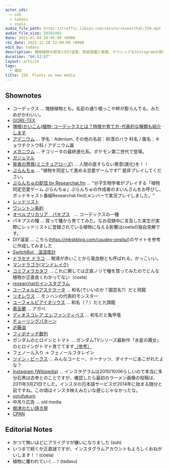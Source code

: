 ```yaml
---
actor_ids:
  - soh
  - tadasu
  - coela
audio_file_path: https://traffic.libsyn.com/secure/researchat/156.mp3 
audio_file_size: 59392403
date: 2023-01-04 20:45:00 +0900
rec_date: 2022-12-28 12:00:00 +0900
edit_by: tadasu
description: 塊根植物の栽培とDIY温室、家庭菜園と害獣、クラシックなInstagramの使い方について話しました。
duration: "00:52:57"
layout: article
tags:
  - 雑談
title: 156. Plants as new media
---
```


## Shownotes
- コーデックス ... 塊根植物とも。名前の通り根っこや幹が膨らんでる。みためがかわいい。
- [GORE-TEX](https://ja.wikipedia.org/wiki/%E3%82%B4%E3%82%A2%E3%83%86%E3%83%83%E3%82%AF%E3%82%B9)
- [塊根(かいこん)植物･コーデックスとは？特徴や育て方･代表的な種類も紹介します](https://plant-mag.com/2020/12/caudex-about.html)
- [アデニウム](https://www.shuminoengei.jp/m-pc/a-page_p_detail/target_plant_code-983) … 学名：Adenium, その他の名前：砂漠のバラ 科名 / 属名：キョウチクトウ科 / アデニウム属 
- [メガニウム](https://zukan.pokemon.co.jp/detail/154) ... チコリータの最終進化系。ポケモン第二世代で登場。
- [ガジュマル](https://ja.wikipedia.org/wiki/%E3%82%AC%E3%82%B8%E3%83%A5%E3%83%9E%E3%83%AB)
- [貧者の薔薇(ミニチュアローズ)](https://w.atwiki.jp/aniwotawiki/pages/43406.html) ... 人間の底すらない悪意(進化)を！！
- [ぷらんちゅ](https://novelgame.jp/games/show/6590) ... "植物を同定して進める恋愛ゲームです!" 是非プレイしてください。
- [ぷらんちゅの配信 by Researchat.fm](https://www.youtube.com/watch?v=d4YMrm3OHfg&ab_channel=Researchatfm) ... "分子生物学者がプレイする「植物同定恋愛ゲーム ぷらんちゅ」ぷらんちゅの作成者のまいんさんをお呼びし、ポッドキャスト番組Researchat.fmのメンバーで実況プレイしました。"
- [レッドリスト](https://www.env.go.jp/nature/kisho/hozen/redlist/index.html)
- [ワシントン条約](https://www.meti.go.jp/policy/external_economy/trade_control/02_exandim/06_washington/index.html)
- [オペルプリカリア　パキプス](http://isladelpescado.com/item/succulents/caudex/operculicarya_pachypus.html)　... コーデックスの一種
- パキプスの種 ... 買って種から育ててみた。なお収録中に言及した実生が実際にレッドリストに登録されている植物に与える影響はcoelaの独自見解です。
- DIY温室 ... こちら(https://mkskblog.com/caudex-onsitu/)のサイトを参考に作成してみました
- [SwitchBot　温湿度計](https://www.amazon.co.jp/dp/B07L4QNZVF/?tag=researchatf04-22)
- [ドラセナ ドラコ](https://ja.wikipedia.org/wiki/%E3%83%AA%E3%83%A5%E3%82%A6%E3%82%B1%E3%83%84%E3%82%B8%E3%83%A5) ... 樹液が赤いことから竜血樹とも呼ばれる。かっこいい。
- [マンドラゴラ(マンドレイク)](https://ja.wikipedia.org/wiki/%E3%83%9E%E3%83%B3%E3%83%89%E3%83%AC%E3%82%A4%E3%82%AF)
- [コミフォラカタフ](https://en.wikipedia.org/wiki/Commiphora_kataf) ... これに関しては正直ノリで種を買ってみたのでどんな植物か正直良くわかってない（coela)
- [researchatのインスタグラム](https://www.instagram.com/researchat.fm/)
- [ユーフォルビアステラータ](https://en.wikipedia.org/wiki/Euphorbia_stellata) ... 和名(でいいのか？園芸名?）だと飛龍
- [リオレウス](https://www.capcom.co.jp/monsterhunter/world/ps4/sp/ecosystem/01_03.php) ... モンハンの代表的モンスター
- [ユーフォルピアイネリウス](https://war.wikipedia.org/wiki/Euphorbia_inermis) … 和名（？）だと九頭龍
- [竜舌蘭](https://ja.wikipedia.org/wiki/%E3%83%AA%E3%83%A5%E3%82%A6%E3%82%BC%E3%83%84%E3%83%A9%E3%83%B3%E5%B1%9E) ... アガベ
- [ディオスコレア エレファンティペス](https://ja.wikipedia.org/wiki/%E3%82%AD%E3%83%83%E3%82%B3%E3%82%A6%E3%83%AA%E3%83%A5%E3%82%A6) ... 和名だと亀甲竜
- [チューリングパターン](https://ja.wikipedia.org/wiki/%E3%83%81%E3%83%A5%E3%83%BC%E3%83%AA%E3%83%B3%E3%82%B0%E3%83%BB%E3%83%91%E3%82%BF%E3%83%BC%E3%83%B3)
- [近藤滋](https://ja.wikipedia.org/wiki/%E8%BF%91%E8%97%A4%E6%BB%8B)
- [フィボナッチ数列](https://ja.wikipedia.org/wiki/%E3%83%95%E3%82%A3%E3%83%9C%E3%83%8A%E3%83%83%E3%83%81%E6%95%B0)
- ガンダムのヒロインとトマト ... ガンダムTVシリーズ最新作「水星の魔女」のヒロインがトマト育ててます[（参考）](https://g-witch.net/character/2/)
- フェノール入り -> フェノールフタレイン
- [ツイン・ピークス](https://ja.wikipedia.org/wiki/%E3%83%84%E3%82%A4%E3%83%B3%E3%83%BB%E3%83%94%E3%83%BC%E3%82%AF%E3%82%B9) ... みんなコーヒー、ドーナッツ、ダイナーにあこがれたよな？
- [Instagram (Wikipedia)](https://ja.wikipedia.org/wiki/Instagram) ... インスタグラムは2010/10/06らしいので本当に多分石黒は古参とのことですが、確認したら最初のラーメン画像の投稿は、2011年3月21日でした。インスタの日本語サービスが2014年に始まる随分と前ですね。この頃はインスタ映えみたいな感じじゃなかったな。
- [yorufukuro](https://sites.google.com/site/yorufukurou/home-en)
- 中吊り広告 … old media
- [根津のたい焼き屋](https://tabelog.com/tokyo/A1311/A131106/13003570/)
- [CPAN](https://www.cpan.org/)

## Editorial Notes
- かつて無いほどにアライグマが嫌いになりました (soh)
- いつまで続くか正直謎ですが、インスタグラムアカウントもよろしくおねがいします！！(coela)
- 植物に覆われていく...！(tadasu)
